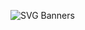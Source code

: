 ![SVG Banners](https://svg-banners.vercel.app/api?type=glitch&text1=Urban-Scape&width=1200&height=200)


